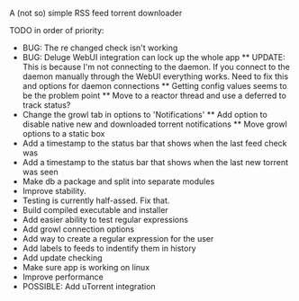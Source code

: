 A (not so) simple RSS feed torrent downloader

TODO in order of priority:

* BUG: The re changed check isn't working
* BUG: Deluge WebUI integration can lock up the whole app
** UPDATE: This is because I'm not connecting to the daemon.  If you connect to the daemon manually through the WebUI everything works.  Need to fix this and options for daemon connections
** Getting config values seems to be the problem point
** Move to a reactor thread and use a deferred to track status?
* Change the growl tab in options to 'Notifications'
** Add option to disable native new and downloaded torrent notifications
** Move growl options to a static box
* Add a timestamp to the status bar that shows when the last feed check was
* Add a timestamp to the status bar that shows when the last new torrent was seen
* Make db a package and split into separate modules
* Improve stability.
* Testing is currently half-assed. Fix that.
* Build compiled executable and installer
* Add easier ability to test regular expressions
* Add growl connection options
* Add way to create a regular expression for the user
* Add labels to feeds to indentify them in history
* Add update checking
* Make sure app is working on linux
* Improve performance
* POSSIBLE: Add uTorrent integration
